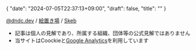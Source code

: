 {
   "date": "2024-07-05T22:37:13+09:00",
   "draft": false,
   "title": ""
}

[@dndc.dev](https://bsky.app/profile/dndc.dev) / [絵置き場](https://dndc.myportfolio.com/) / [Skeb](https://skeb.jp/@dndc)

- 記事は個人の見解であり、所属する組織、団体等の公式見解ではありません
- 当サイトはCoockieと[Google Analytics](https://policies.google.com/technologies/partner-sites?hl=ja)を利用しています
